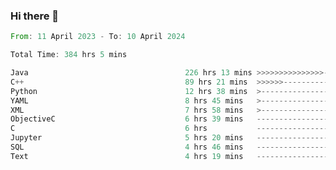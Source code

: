 ### Hi there 👋

<!--
**luoxuanzao/luoxuanzao** is a ✨ _special_ ✨ repository because its `README.md` (this file) appears on your GitHub profile.

Here are some ideas to get you started:

- 🔭 I’m currently working on ...
- 🌱 I’m currently learning ...
- 👯 I’m looking to collaborate on ...
- 🤔 I’m looking for help with ...
- 💬 Ask me about ...
- 📫 How to reach me: ...
- 😄 Pronouns: ...
- ⚡ Fun fact: ...
-->

<!--START_SECTION:waka-->

```rust
From: 11 April 2023 - To: 10 April 2024

Total Time: 384 hrs 5 mins

Java                                   226 hrs 13 mins >>>>>>>>>>>>>>>----------   58.69 %
C++                                    89 hrs 21 mins  >>>>>>-------------------   23.18 %
Python                                 12 hrs 38 mins  >------------------------   03.28 %
YAML                                   8 hrs 45 mins   >------------------------   02.27 %
XML                                    7 hrs 58 mins   >------------------------   02.07 %
ObjectiveC                             6 hrs 39 mins   -------------------------   01.73 %
C                                      6 hrs           -------------------------   01.56 %
Jupyter                                5 hrs 20 mins   -------------------------   01.38 %
SQL                                    4 hrs 46 mins   -------------------------   01.24 %
Text                                   4 hrs 19 mins   -------------------------   01.12 %
```

<!--END_SECTION:waka-->